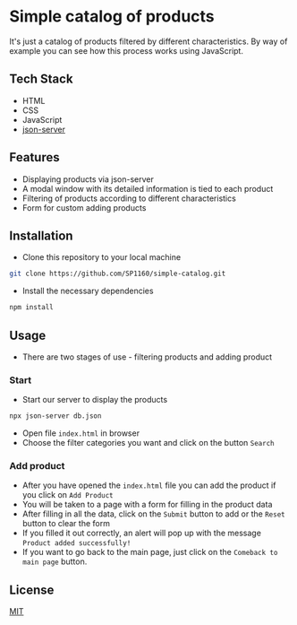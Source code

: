 # Simple catalog of products

It's just a catalog of products filtered by different characteristics. By way of example you can see how this process works using JavaScript.


## Tech Stack

- HTML
- CSS
- JavaScript
- [json-server](https://github.com/typicode/json-server)
## Features

- Displaying products via json-server
- A modal window with its detailed information is tied to each product
- Filtering of products according to different characteristics
- Form for custom adding products
## Installation

- Clone this repository to your local machine

```bash
git clone https://github.com/SP1160/simple-catalog.git
```

- Install the necessary dependencies

```bash
npm install
```
    
## Usage
- There are two stages of use - filtering products and adding product

### Start
- Start our server to display the products

```bash
npx json-server db.json
```

- Open file `index.html` in browser
- Choose the filter categories you want and click on the button `Search`

### Add product
- After you have opened the `index.html` file you can add the product if you click on `Add Product`
- You will be taken to a page with a form for filling in the product data
- After filling in all the data, click on the `Submit` button to add or the `Reset` button to clear the form
- If you filled it out correctly, an alert will pop up with the message `Product added successfully!`
- If you want to go back to the main page, just click on the `Comeback to main page` button.
## License

[MIT](https://choosealicense.com/licenses/mit/)